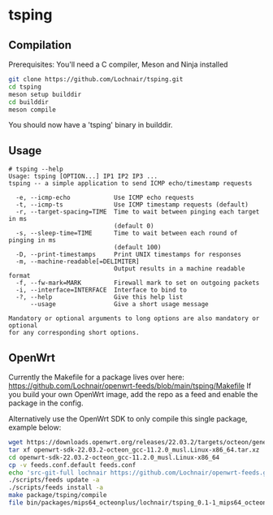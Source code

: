 # tsping

## Compilation
Prerequisites: You'll need a C compiler, Meson and Ninja installed

```bash 
git clone https://github.com/Lochnair/tsping.git
cd tsping
meson setup builddir
cd builddir
meson compile
```

You should now have a 'tsping' binary in builddir.

## Usage
```
# tsping --help
Usage: tsping [OPTION...] IP1 IP2 IP3 ...
tsping -- a simple application to send ICMP echo/timestamp requests

  -e, --icmp-echo            Use ICMP echo requests
  -t, --icmp-ts              Use ICMP timestamp requests (default)
  -r, --target-spacing=TIME  Time to wait between pinging each target in ms
                             (default 0)
  -s, --sleep-time=TIME      Time to wait between each round of pinging in ms
                             (default 100)
  -D, --print-timestamps     Print UNIX timestamps for responses
  -m, --machine-readable[=DELIMITER]
                             Output results in a machine readable format
  -f, --fw-mark=MARK         Firewall mark to set on outgoing packets
  -i, --interface=INTERFACE  Interface to bind to
  -?, --help                 Give this help list
      --usage                Give a short usage message

Mandatory or optional arguments to long options are also mandatory or optional
for any corresponding short options.
```

## OpenWrt
Currently the Makefile for a package lives over here: https://github.com/Lochnair/openwrt-feeds/blob/main/tsping/Makefile
If you build your own OpenWrt image, add the repo as a feed and enable the package in the config.

Alternatively use the OpenWrt SDK to only compile this single package, example below:

```bash
wget https://downloads.openwrt.org/releases/22.03.2/targets/octeon/generic/openwrt-sdk-22.03.2-octeon_gcc-11.2.0_musl.Linux-x86_64.tar.xz
tar xf openwrt-sdk-22.03.2-octeon_gcc-11.2.0_musl.Linux-x86_64.tar.xz
cd openwrt-sdk-22.03.2-octeon_gcc-11.2.0_musl.Linux-x86_64
cp -v feeds.conf.default feeds.conf
echo 'src-git-full lochnair https://github.com/Lochnair/openwrt-feeds.git' >> feeds.conf
./scripts/feeds update -a
./scripts/feeds install -a
make package/tsping/compile
file bin/packages/mips64_octeonplus/lochnair/tsping_0.1-1_mips64_octeonplus.ipk
```
